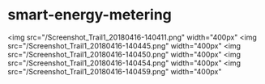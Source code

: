 # smart-energy-metering
 <img src="/Screenshot_Trail1_20180416-140411.png" width="400px"</img> 
 <img src="/Screenshot_Trail1_20180416-140445.png" width="400px"</img> 
 <img src="/Screenshot_Trail1_20180416-140450.png" width="400px"</img> 
 <img src="/Screenshot_Trail1_20180416-140454.png" width="400px"</img> 
 <img src="/Screenshot_Trail1_20180416-140459.png" width="400px"</img> 
